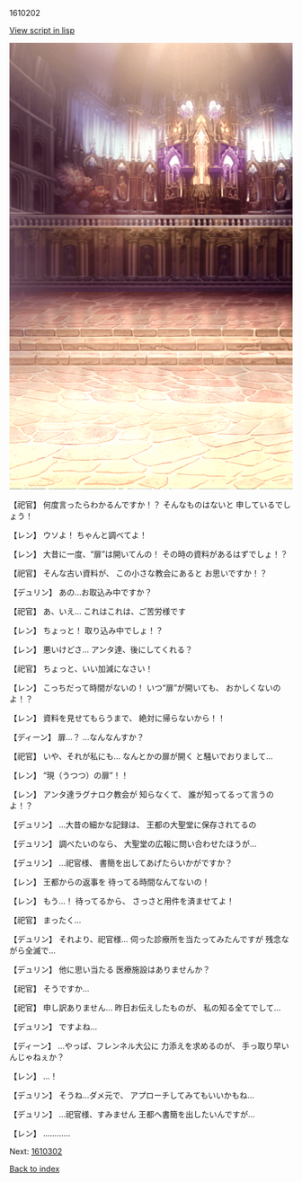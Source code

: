 1610202

[View script in lisp](../scripts/1610202.txt)

![006_church.png](../images/backgrounds/006_church.png)

【祀官】
何度言ったらわかるんですか！？
そんなものはないと
申しているでしょう！

【レン】
ウソよ！
ちゃんと調べてよ！

【レン】
大昔に一度、“扉”は開いてんの！
その時の資料があるはずでしょ！？

【祀官】
そんな古い資料が、
この小さな教会にあると
お思いですか！？

【デュリン】
あの…お取込み中ですか？

【祀官】
あ、いえ…
これはこれは、ご苦労様です

【レン】
ちょっと！
取り込み中でしょ！？

【レン】
悪いけどさ…
アンタ達、後にしてくれる？

【祀官】
ちょっと、いい加減になさい！

【レン】
こっちだって時間がないの！
いつ“扉”が開いても、
おかしくないのよ！？

【レン】
資料を見せてもらうまで、
絶対に帰らないから！！

【ディーン】
扉…？
…なんなんすか？

【祀官】
いや、それが私にも…
なんとかの扉が開く
と騒いでおりまして…

【レン】
“現（うつつ）の扉”！！

【レン】
アンタ達ラグナロク教会が
知らなくて、
誰が知ってるって言うのよ！？

【デュリン】
…大昔の細かな記録は、
王都の大聖堂に保存されてるの

【デュリン】
調べたいのなら、
大聖堂の広報に問い合わせたほうが…

【デュリン】
…祀官様、
書簡を出してあげたらいかがですか？

【レン】
王都からの返事を
待ってる時間なんてないの！

【レン】
もう…！
待ってるから、
さっさと用件を済ませてよ！

【祀官】
まったく…

【デュリン】
それより、祀官様…
伺った診療所を当たってみたんですが
残念ながら全滅で…

【デュリン】
他に思い当たる
医療施設はありませんか？

【祀官】
そうですか…

【祀官】
申し訳ありません…
昨日お伝えしたものが、
私の知る全てでして…

【デュリン】
ですよね…

【ディーン】
…やっぱ、フレンネル大公に
力添えを求めるのが、
手っ取り早いんじゃねぇか？

【レン】
…！

【デュリン】
そうね…ダメ元で、
アプローチしてみてもいいかもね…

【デュリン】
…祀官様、すみません
王都へ書簡を出したいんですが…

【レン】
…………

Next: [1610302](1610302.md)

[Back to index](index.md)
